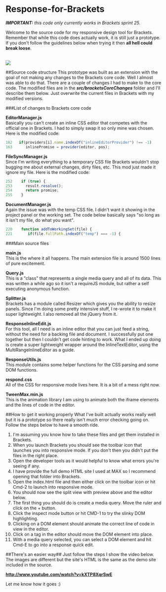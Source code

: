 Response-for-Brackets
=====================
_**IMPORTANT:** this code only currently works in Brackets sprint 25._


Welcome to the source code for my responsive design tool for Brackets. Remember that while this code does actually work, it is still just a prototype. If you don't follow the guidelines below when trying it then **all hell could break loose**.

<br>
<img src="http://www.leebrimelow.com/images/shot1.png">

##Source code structure
This prototype was built as an extension with the goal of not making any changes to the Brackets core code. Well I almost was able to do that. There are a couple of changes I had to make to the core code. The modified files are in the ***src/bracketsCoreChanges*** folder and I'll describe them below. Just overwrite the current files in Brackets with my modified versions.
    
###List of changes to Brackets core code

<i class="icon-file"></i> **EditorManager.js**   
Basically you can't create an inline CSS editor that competes with the official one in Brackets. I had to simply swap it so only mine was chosen. Here is the modified code:

```javascript
162   if(providers[i].name.indexOf("inlineEditorProvider") !== -1)
163      inlinePromise = provider(editor, pos); 
```

<i class="icon-file"></i> **FileSyncManager.js**   
Since I'm writing everything to a temporary CSS file Brackets wouldn't stop bugging me about external changes, dirty files, etc. This mod just made it ignore my file. Here is the modified code:

```javascript
252    if (true) {
253      result.resolve();
254      return promise;
255    }
```

<i class="icon-file"></i> **DocumentManager.js**   
Again the issue was with the temp CSS file. I didn't want it showing in the project panel or the working set. The code below basically says "so long as it isn't my file, do what you want".

```javascript
220    function addToWorkingSet(file) {
221       if(file.fullPath.indexOf("temp") === -1) {
```

###Main source files

<i class="icon-file"></i> **main.js**   
This is the where it all happens. The main extension file is around 1500 lines of pure excitement.

<i class="icon-file"></i> **Query.js**   
This is a "class" that represents a single media query and all of its data. This was written a while ago so it isn't a requireJS module, but rather a self executing anonymous function.

<i class="icon-file"></i> **Splitter.js**   
Brackets has a module called Resizer which gives you the ability to resize panels. Since I'm doing some pretty intensive stuff, I re-wrote it to make it super lightweight. I also removed all the jQuery from it.

<i class="icon-file"></i> **ResponseInlineEdit.js**   
For this tool, all I need is an inline editor that you can just feed a string, without the need for a backing file and document. I successfully put one together but then I couldn't get code hinting to work. What I ended up doing is create a super lightweight wrapper around the InlineTextEditor, using the MultiRangeInlineEditor as a guide.

<i class="icon-file"></i> **ResponseUtils.js**   
This module contains some helper functions for the CSS parsing and some DOM functions.

<i class="icon-file"></i> **respond.css**   
All of the CSS for responsive mode lives here. It is a bit of a mess right now.

<i class="icon-file"></i> **TweenMax.min.js**   
This is the animation library I am using to animate both the iframe elements and the lines of code in the editor.

##How to get it working properly
What I've built actually works really well but it is a prototype so there really isn't much error checking going on. Follow the steps below to have a smooth ride.

1. I'm assuming you know how to take these files and get them installed in Brackets.
2. When you launch Brackets you should see the toolbar icon that launches you into responsive mode. If you don't then you didn't put the files in the right place.
3. Open the developer tools as it would helpful to know what errors you're seeing if any.
4. I have provide the full demo HTML site I used at MAX so I recommend opening that folder into Brackets.
5. Open the index.html file and then either click on the toolbar icon or hit Cmd-2 to launch into responsive mode.
6. You should now see the split view with preview above and the editor below.
7. The first thing you should do is create a media query. Move the ruler and click on the + button.
8. Click the inspect mode button or hit CMD-1 to try the slinky DOM highlighting.
9. Clicking on a DOM element should animate the correct line of code in view in the editor.
10. Click on a tag in the editor should move the DOM element into place.
11. With a media query selected, you can select a DOM element and hit Cmd-E to go into a response quick edit.

##There's an easier way##
Just follow the steps I show the video below. The images are different but the site's HTML is the same as the demo site included in the source.

**http://www.youtube.com/watch?v=kXTP8XqrSwE**

Let me know how it goes :)





